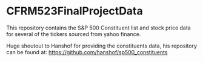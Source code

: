 # CFRM523FinalProjectData

This repository contains the S&P 500 Constituent list and stock price data for several of the tickers sourced from yahoo finance. 

Huge shoutout to Hanshof for providing the constituents data, his repository can be found at: https://github.com/hanshof/sp500_constituents
